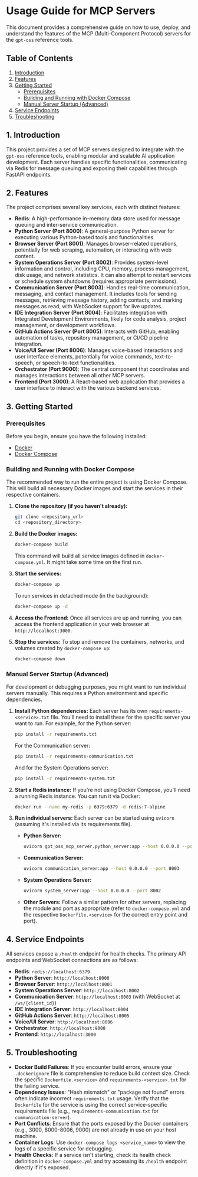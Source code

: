 # Usage Guide for MCP Servers

This document provides a comprehensive guide on how to use, deploy, and understand the features of the MCP (Multi-Component Protocol) servers for the `gpt-oss` reference tools.

## Table of Contents
1.  [Introduction](#introduction)
2.  [Features](#features)
3.  [Getting Started](#getting-started)
    *   [Prerequisites](#prerequisites)
    *   [Building and Running with Docker Compose](#building-and-running-with-docker-compose)
    *   [Manual Server Startup (Advanced)](#manual-server-startup-advanced)
4.  [Service Endpoints](#service-endpoints)
5.  [Troubleshooting](#troubleshooting)

## 1. Introduction

This project provides a set of MCP servers designed to integrate with the `gpt-oss` reference tools, enabling modular and scalable AI application development. Each server handles specific functionalities, communicating via Redis for message queuing and exposing their capabilities through FastAPI endpoints.

## 2. Features

The project comprises several key services, each with distinct features:

*   **Redis**: A high-performance in-memory data store used for message queuing and inter-service communication.
*   **Python Server (Port 8000)**: A general-purpose Python server for executing various Python-based tools and functionalities.
*   **Browser Server (Port 8001)**: Manages browser-related operations, potentially for web scraping, automation, or interacting with web content.
*   **System Operations Server (Port 8002)**: Provides system-level information and control, including CPU, memory, process management, disk usage, and network statistics. It can also attempt to restart services or schedule system shutdowns (requires appropriate permissions).
*   **Communication Server (Port 8003)**: Handles real-time communication, messaging, and contact management. It includes tools for sending messages, retrieving message history, adding contacts, and marking messages as read, with WebSocket support for live updates.
*   **IDE Integration Server (Port 8004)**: Facilitates integration with Integrated Development Environments, likely for code analysis, project management, or development workflows.
*   **GitHub Actions Server (Port 8005)**: Interacts with GitHub, enabling automation of tasks, repository management, or CI/CD pipeline integration.
*   **Voice/UI Server (Port 8006)**: Manages voice-based interactions and user interface elements, potentially for voice commands, text-to-speech, or speech-to-text functionalities.
*   **Orchestrator (Port 9000)**: The central component that coordinates and manages interactions between all other MCP servers.
*   **Frontend (Port 3000)**: A React-based web application that provides a user interface to interact with the various backend services.

## 3. Getting Started

### Prerequisites

Before you begin, ensure you have the following installed:

*   [Docker](https://www.docker.com/get-started)
*   [Docker Compose](https://docs.docker.com/compose/install/)

### Building and Running with Docker Compose

The recommended way to run the entire project is using Docker Compose. This will build all necessary Docker images and start the services in their respective containers.

1.  **Clone the repository (if you haven't already):**
    ```bash
    git clone <repository_url>
    cd <repository_directory>
    ```

2.  **Build the Docker images:**
    ```bash
    docker-compose build
    ```
    This command will build all service images defined in `docker-compose.yml`. It might take some time on the first run.

3.  **Start the services:**
    ```bash
    docker-compose up
    ```
    To run services in detached mode (in the background):
    ```bash
    docker-compose up -d
    ```

4.  **Access the Frontend:**
    Once all services are up and running, you can access the frontend application in your web browser at `http://localhost:3000`.

5.  **Stop the services:**
    To stop and remove the containers, networks, and volumes created by `docker-compose up`:
    ```bash
    docker-compose down
    ```

### Manual Server Startup (Advanced)

For development or debugging purposes, you might want to run individual servers manually. This requires a Python environment and specific dependencies.

1.  **Install Python dependencies:**
    Each server has its own `requirements-<service>.txt` file. You'll need to install these for the specific server you want to run.
    For example, for the Python server:
    ```bash
    pip install -r requirements.txt
    ```
    For the Communication server:
    ```bash
    pip install -r requirements-communication.txt
    ```
    And for the System Operations server:
    ```bash
    pip install -r requirements-system.txt
    ```

2.  **Start a Redis instance:**
    If you're not using Docker Compose, you'll need a running Redis instance. You can run it via Docker:
    ```bash
    docker run --name my-redis -p 6379:6379 -d redis:7-alpine
    ```

3.  **Run individual servers:**
    Each server can be started using `uvicorn` (assuming it's installed via its requirements file).
    
    *   **Python Server:**
        ```bash
        uvicorn gpt_oss_mcp_server.python_server:app --host 0.0.0.0 --port 8000
        ```
    *   **Communication Server:**
        ```bash
        uvicorn communication_server:app --host 0.0.0.0 --port 8003
        ```
    *   **System Operations Server:**
        ```bash
        uvicorn system_server:app --host 0.0.0.0 --port 8002
        ```
    *   **Other Servers:**
        Follow a similar pattern for other servers, replacing the module and port as appropriate (refer to `docker-compose.yml` and the respective `Dockerfile.<service>` for the correct entry point and port).

## 4. Service Endpoints

All services expose a `/health` endpoint for health checks. The primary API endpoints and WebSocket connections are as follows:

*   **Redis**: `redis://localhost:6379`
*   **Python Server**: `http://localhost:8000`
*   **Browser Server**: `http://localhost:8001`
*   **System Operations Server**: `http://localhost:8002`
*   **Communication Server**: `http://localhost:8003` (with WebSocket at `/ws/{client_id}`)
*   **IDE Integration Server**: `http://localhost:8004`
*   **GitHub Actions Server**: `http://localhost:8005`
*   **Voice/UI Server**: `http://localhost:8006`
*   **Orchestrator**: `http://localhost:9000`
*   **Frontend**: `http://localhost:3000`

## 5. Troubleshooting

*   **Docker Build Failures**: If you encounter build errors, ensure your `.dockerignore` file is comprehensive to reduce build context size. Check the specific `Dockerfile.<service>` and `requirements-<service>.txt` for the failing service.
*   **Dependency Issues**: "Hash mismatch" or "package not found" errors often indicate incorrect `requirements.txt` usage. Verify that the `Dockerfile` for the service is using the correct service-specific requirements file (e.g., `requirements-communication.txt` for `communication-server`).
*   **Port Conflicts**: Ensure that the ports exposed by the Docker containers (e.g., 3000, 8000-8006, 9000) are not already in use on your host machine.
*   **Container Logs**: Use `docker-compose logs <service_name>` to view the logs of a specific service for debugging.
*   **Health Checks**: If a service isn't starting, check its health check definition in `docker-compose.yml` and try accessing its `/health` endpoint directly if it's exposed.